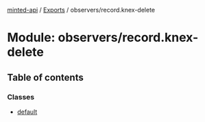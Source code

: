 [minted-api](../README.md) / [Exports](../modules.md) / observers/record.knex-delete

# Module: observers/record.knex-delete

## Table of contents

### Classes

- [default](../classes/observers_record_knex_delete.default.md)
